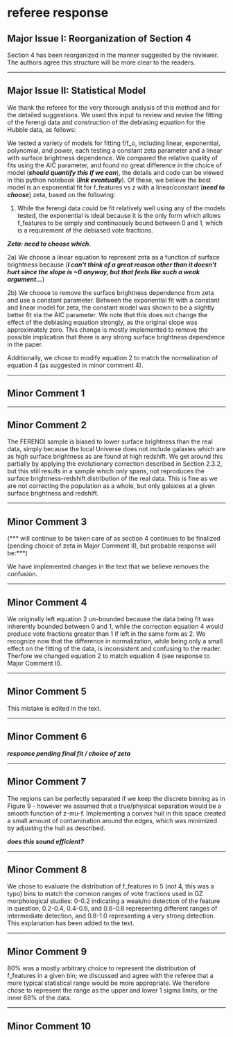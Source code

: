 referee response
==========
Major Issue I: Reorganization of Section 4
------------------------------------------
Section 4 has been reorganized in the manner suggested by the reviewer. The authors agree this structure will be more clear to the readers. 

------------------------------------------
Major Issue II: Statistical Model
------------------------------------------

We thank the referee for the very thorough analysis of this method and for the detailed suggestions. We used this input to review and revise the fitting of the ferengi data and construction of the debiasing equation for the Hubble data, as follows:

We tested a variety of models for fitting f/f_o, including linear, exponential, polynomial, and power, each testing a constant zeta parameter and a linear with surface brightness dependence. We compared the relative quality of fits using the AIC parameter, and found no great difference in the choice of model (***should quantify this if we can***), the details and code can be viewed in this python notebook (***link eventually***). Of these, we believe the best model is an exponential fit for f_features vs z with a linear/constant (***need to choose***) zeta, based on the following:

1) While the ferengi data could be fit relatively well using any of the models tested, the exponential is ideal because it is the only form which allows f_features to be simply and continuously bound between 0 and 1, which is a requirement of the debiased vote fractions. 

***Zeta: need to choose which.***

2a) We choose a linear equation to represent zeta as a function of surface brightness because (***I can't think of a great reason other than it doesn't hurt since the slope is ~0 anyway, but that feels like such a weak argument...***) 

2b) We choose to remove the surface brightness dependence from zeta and use a constant parameter. Between the exponential fit with a constant and linear model for zeta, the constant model was shown to be a slightly better fit via the AIC parameter. We note that this does not change the effect of the debiasing equation strongly, as the original slope was approximately zero. This change is mostly implemented to remove the possible implication that there is any strong surface brightness dependence in the paper. 

Additionally, we chose to modify equation 2 to match the normalization of equation 4 (as suggested in minor comment 4). 

-----------------------------------
Minor Comment 1
-----------------------------------


-----------------------------------
Minor Comment 2
-----------------------------------

The FERENGI sample is biased to lower surface brightness than the real data, simply because the local Universe does not include galaxies which are as high surface brightness as are found at high redshift. We get around this partially by applying the evolutionary correction described in Section 2.3.2, but this still results in a sample which only spans, not reproduces the surface brightness-redshift distribution of the real data. This is fine as we are not correcting the population as a whole, but only galaxies at a given surface brightness and redshift.

-----------------------------------
Minor Comment 3
-----------------------------------

(*** will continue to be taken care of as section 4 continues to be finalized (pending choice of zeta in Major Comment II), but probable response will be:***)

We have implemented changes in the text that we believe removes the confusion.

-----------------------------------
Minor Comment 4
-----------------------------------

We originally left equation 2 un-bounded because the data being fit was inherently bounded between 0 and 1, while the correction equation 4 would produce vote fractions greater than 1 if left in the same form as 2. We recognize now that the difference in normalization, while being only a small effect on the fitting of the data, is inconsistent and confusing to the reader. Therfore we changed equation 2 to match equation 4 (see response to Major Comment II). 

----------------------------------
Minor Comment 5
----------------------------------

This mistake is edited in the text.

---------------------------------
Minor Comment 6
----------------------------------

***response pending final fit / choice of zeta***

----------------------------------
Minor Comment 7
----------------------------------

The regions can be perfectly separated if we keep the discrete binning as in Figure 9 - however we assumed that a true/physical separation would be a smooth function of z-mu-f. Implementing a convex hull in this space created a small amount of contamination around the edges, which was minimized by adjusting the hull as described. 

***does this sound efficient?*** 

----------------------------------
Minor Comment 8
----------------------------------

We chose to evaluate the distribution of f_features in 5 (not 4, this was a typo) bins to match the common ranges of vote fractions used in GZ morphological studies: 0-0.2 indicating a weak/no detection of the feature in question, 0.2-0.4, 0.4-0.6, and 0.6-0.8 representing different ranges of intermediate detection, and 0.8-1.0 representing a very strong detection. This explanation has been added to the text. 

----------------------------------
Minor Comment 9
----------------------------------
80% was a mostly arbitrary choice to represent the distribution of f_features in a given bin; we discussed and agree with the referee that a more typical statistical range would be more appropriate. We therefore chose to represent the range as the upper and lower 1 sigma limits, or the inner 68% of the data. 

----------------------------------
Minor Comment 10
----------------------------------




